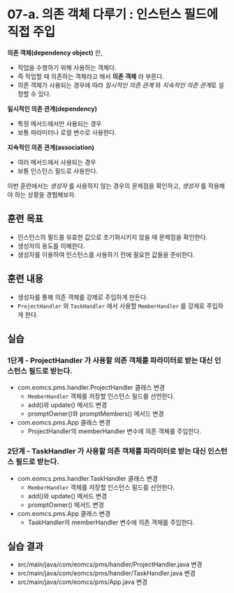 # 07-a. 의존 객체 다루기 : 인스턴스 필드에 직접 주입

**의존 객체(dependency object)** 란,

- 작업을 수행하기 위해 사용하는 객체다.
- 즉 작업할 때 의존하는 객체라고 해서 **의존 객체** 라 부른다.
- 의존 객체가 사용되는 경우에 따라 *일시적인 의존 관계* 와 *지속적인 의존 관계*로 설정할 수 있다.

**일시적인 의존 관계(dependency)**
- 특정 메서드에서만 사용되는 경우
- 보통 파라미터나 로컬 변수로 사용한다.

**지속적인 의존 관계(association)**
- 여러 메서드에서 사용되는 경우
- 보통 인스턴스 필드로 사용한다.

이번 훈련에서는 *생성자* 를 사용하지 않는 경우의 문제점을 확인하고,
*생성자* 를 적용해야 하는 상황을 경험해보자.

## 훈련 목표

- 인스턴스의 필드를 유효한 값으로 초기화시키지 않을 때 문제점을 확인한다.
- 생성자의 용도를 이해한다.
- 생성자를 이용하여 인스턴스를 사용하기 전에 필요한 값들을 준비한다.

## 훈련 내용

- 생성자를 통해 의존 객체를 강제로 주입하게 만든다.
- `ProjectHandler` 와 `TaskHandler` 에서 사용할 `MemberHandler` 를 강제로 주입하게 한다.


## 실습

### 1단계 - ProjectHandler 가 사용할 의존 객체를 파라미터로 받는 대신 인스턴스 필드로 받는다.

- com.eomcs.pms.handler.ProjectHandler 클래스 변경
  - `MemberHandler` 객체를 저장할 인스턴스 필드를 선언한다.
  - add()와 update() 메서드 변경
  - promptOwner()와 promptMembers() 메서드 변경
- com.eomcs.pms.App 클래스 변경
  - ProjectHandler의 memberHandler 변수에 의존 객체를 주입한다.

### 2단계 - TaskHandler 가 사용할 의존 객체를 파라미터로 받는 대신 인스턴스 필드로 받는다.

- com.eomcs.pms.handler.TaskHandler 클래스 변경
  - `MemberHandler` 객체를 저장할 인스턴스 필드를 선언한다.
  - add()와 update() 메서드 변경
  - promptOwner() 메서드 변경
- com.eomcs.pms.App 클래스 변경
  - TaskHandler의 memberHandler 변수에 의존 객체를 주입한다.


## 실습 결과

- src/main/java/com/eomcs/pms/handler/ProjectHandler.java 변경
- src/main/java/com/eomcs/pms/handler/TaskHandler.java 변경
- src/main/java/com/eomcs/pms/App.java 변경
